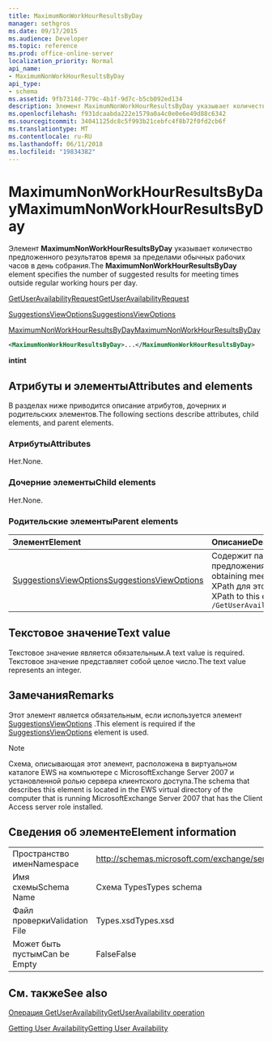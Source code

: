 ```yaml
---
title: MaximumNonWorkHourResultsByDay
manager: sethgros
ms.date: 09/17/2015
ms.audience: Developer
ms.topic: reference
ms.prod: office-online-server
localization_priority: Normal
api_name:
- MaximumNonWorkHourResultsByDay
api_type:
- schema
ms.assetid: 9fb7314d-779c-4b1f-9d7c-b5cb092ed134
description: Элемент MaximumNonWorkHourResultsByDay указывает количество предложенного результатов время за пределами обычных рабочих часов в день собрания.
ms.openlocfilehash: f931dcaabda222e1579a0a4c0e0e6e49d88c6342
ms.sourcegitcommit: 34041125dc8c5f993b21cebfc4f8b72f0fd2cb6f
ms.translationtype: MT
ms.contentlocale: ru-RU
ms.lasthandoff: 06/11/2018
ms.locfileid: "19834382"
---
```

# <a name="maximumnonworkhourresultsbyday"></a><span data-ttu-id="78fee-103">MaximumNonWorkHourResultsByDay</span><span class="sxs-lookup"><span data-stu-id="78fee-103">MaximumNonWorkHourResultsByDay</span></span>

<span data-ttu-id="78fee-104">Элемент **MaximumNonWorkHourResultsByDay** указывает количество предложенного результатов время за пределами обычных рабочих часов в день собрания.</span><span class="sxs-lookup"><span data-stu-id="78fee-104">The **MaximumNonWorkHourResultsByDay** element specifies the number of suggested results for meeting times outside regular working hours per day.</span></span> 
  
[<span data-ttu-id="78fee-105">GetUserAvailabilityRequest</span><span class="sxs-lookup"><span data-stu-id="78fee-105">GetUserAvailabilityRequest</span></span>](getuseravailabilityrequest.md)
  
[<span data-ttu-id="78fee-106">SuggestionsViewOptions</span><span class="sxs-lookup"><span data-stu-id="78fee-106">SuggestionsViewOptions</span></span>](suggestionsviewoptions.md)
  
[<span data-ttu-id="78fee-107">MaximumNonWorkHourResultsByDay</span><span class="sxs-lookup"><span data-stu-id="78fee-107">MaximumNonWorkHourResultsByDay</span></span>](maximumnonworkhourresultsbyday.md)
  
```xml
<MaximumNonWorkHourResultsByDay>...</MaximumNonWorkHourResultsByDay>
```

 <span data-ttu-id="78fee-108">**int**</span><span class="sxs-lookup"><span data-stu-id="78fee-108">**int**</span></span>
## <a name="attributes-and-elements"></a><span data-ttu-id="78fee-109">Атрибуты и элементы</span><span class="sxs-lookup"><span data-stu-id="78fee-109">Attributes and elements</span></span>

<span data-ttu-id="78fee-110">В разделах ниже приводится описание атрибутов, дочерних и родительских элементов.</span><span class="sxs-lookup"><span data-stu-id="78fee-110">The following sections describe attributes, child elements, and parent elements.</span></span>
  
### <a name="attributes"></a><span data-ttu-id="78fee-111">Атрибуты</span><span class="sxs-lookup"><span data-stu-id="78fee-111">Attributes</span></span>

<span data-ttu-id="78fee-112">Нет.</span><span class="sxs-lookup"><span data-stu-id="78fee-112">None.</span></span>
  
### <a name="child-elements"></a><span data-ttu-id="78fee-113">Дочерние элементы</span><span class="sxs-lookup"><span data-stu-id="78fee-113">Child elements</span></span>

<span data-ttu-id="78fee-114">Нет.</span><span class="sxs-lookup"><span data-stu-id="78fee-114">None.</span></span>
  
### <a name="parent-elements"></a><span data-ttu-id="78fee-115">Родительские элементы</span><span class="sxs-lookup"><span data-stu-id="78fee-115">Parent elements</span></span>

|<span data-ttu-id="78fee-116">**Элемент**</span><span class="sxs-lookup"><span data-stu-id="78fee-116">**Element**</span></span>|<span data-ttu-id="78fee-117">**Описание**</span><span class="sxs-lookup"><span data-stu-id="78fee-117">**Description**</span></span>|
|:-----|:-----|
|[<span data-ttu-id="78fee-118">SuggestionsViewOptions</span><span class="sxs-lookup"><span data-stu-id="78fee-118">SuggestionsViewOptions</span></span>](suggestionsviewoptions.md) <br/> |<span data-ttu-id="78fee-119">Содержит параметры для получения сведения о предложения о собрании.</span><span class="sxs-lookup"><span data-stu-id="78fee-119">Contains the options for obtaining meeting suggestion information.</span></span>  <br/> <span data-ttu-id="78fee-120">XPath для этого элемента:</span><span class="sxs-lookup"><span data-stu-id="78fee-120">The following is the XPath to this element:</span></span>  <br/>  `/GetUserAvailabilityRequest/SuggestionViewOptions` <br/> |
   
## <a name="text-value"></a><span data-ttu-id="78fee-121">Текстовое значение</span><span class="sxs-lookup"><span data-stu-id="78fee-121">Text value</span></span>

<span data-ttu-id="78fee-122">Текстовое значение является обязательным.</span><span class="sxs-lookup"><span data-stu-id="78fee-122">A text value is required.</span></span> <span data-ttu-id="78fee-123">Текстовое значение представляет собой целое число.</span><span class="sxs-lookup"><span data-stu-id="78fee-123">The text value represents an integer.</span></span>
  
## <a name="remarks"></a><span data-ttu-id="78fee-124">Замечания</span><span class="sxs-lookup"><span data-stu-id="78fee-124">Remarks</span></span>

<span data-ttu-id="78fee-125">Этот элемент является обязательным, если используется элемент [SuggestionsViewOptions](suggestionsviewoptions.md) .</span><span class="sxs-lookup"><span data-stu-id="78fee-125">This element is required if the [SuggestionsViewOptions](suggestionsviewoptions.md) element is used.</span></span> 
  
> [!NOTE]
> <span data-ttu-id="78fee-126">Схема, описывающая этот элемент, расположена в виртуальном каталоге EWS на компьютере с MicrosoftExchange Server 2007 и установленной ролью сервера клиентского доступа.</span><span class="sxs-lookup"><span data-stu-id="78fee-126">The schema that describes this element is located in the EWS virtual directory of the computer that is running MicrosoftExchange Server 2007 that has the Client Access server role installed.</span></span> 
  
## <a name="element-information"></a><span data-ttu-id="78fee-127">Сведения об элементе</span><span class="sxs-lookup"><span data-stu-id="78fee-127">Element information</span></span>

|||
|:-----|:-----|
|<span data-ttu-id="78fee-128">Пространство имен</span><span class="sxs-lookup"><span data-stu-id="78fee-128">Namespace</span></span>  <br/> |http://schemas.microsoft.com/exchange/services/2006/types  <br/> |
|<span data-ttu-id="78fee-129">Имя схемы</span><span class="sxs-lookup"><span data-stu-id="78fee-129">Schema Name</span></span>  <br/> |<span data-ttu-id="78fee-130">Схема Types</span><span class="sxs-lookup"><span data-stu-id="78fee-130">Types schema</span></span>  <br/> |
|<span data-ttu-id="78fee-131">Файл проверки</span><span class="sxs-lookup"><span data-stu-id="78fee-131">Validation File</span></span>  <br/> |<span data-ttu-id="78fee-132">Types.xsd</span><span class="sxs-lookup"><span data-stu-id="78fee-132">Types.xsd</span></span>  <br/> |
|<span data-ttu-id="78fee-133">Может быть пустым</span><span class="sxs-lookup"><span data-stu-id="78fee-133">Can be Empty</span></span>  <br/> |<span data-ttu-id="78fee-134">False</span><span class="sxs-lookup"><span data-stu-id="78fee-134">False</span></span>  <br/> |
   
## <a name="see-also"></a><span data-ttu-id="78fee-135">См. также</span><span class="sxs-lookup"><span data-stu-id="78fee-135">See also</span></span>



[<span data-ttu-id="78fee-136">Операция GetUserAvailability</span><span class="sxs-lookup"><span data-stu-id="78fee-136">GetUserAvailability operation</span></span>](getuseravailability-operation.md)


[<span data-ttu-id="78fee-137">Getting User Availability</span><span class="sxs-lookup"><span data-stu-id="78fee-137">Getting User Availability</span></span>](http://msdn.microsoft.com/library/d4133fcb-9b0f-4e6b-aadf-a389da83516a%28Office.15%29.aspx)


